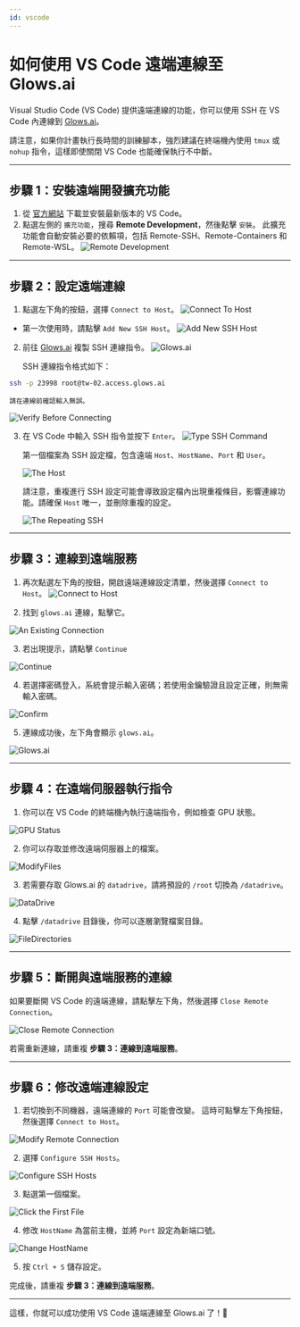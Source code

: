 ```yaml
---
id: vscode
---
```


# 如何使用 VS Code 遠端連線至 Glows.ai

Visual Studio Code (VS Code) 提供遠端連線的功能，你可以使用 SSH 在 VS Code 內連線到 [Glows.ai](https://glows.ai)。

請注意，如果你計畫執行長時間的訓練腳本，強烈建議在終端機內使用 `tmux` 或 `nohup` 指令，這樣即使關閉 VS Code 也能確保執行不中斷。

---

## **步驟 1：安裝遠端開發擴充功能**

1. 從 [官方網站](https://code.visualstudio.com/) 下載並安裝最新版本的 VS Code。
2. 點選左側的 `擴充功能`，搜尋 **Remote Development**，然後點擊 `安裝`。
  此擴充功能會自動安裝必要的依賴項，包括 Remote-SSH、Remote-Containers 和 Remote-WSL。
  ![Remote Development](../../../../tutorials-images/01.VSCode/01.RemoteDevelopment.png)

---

## **步驟 2：設定遠端連線**

1. 點選左下角的按鈕，選擇 `Connect to Host`。
![Connect To Host](../../../../tutorials-images/01.VSCode/02.Connect2Host.PNG)

- 第一次使用時，請點擊 `Add New SSH Host`。
![Add New SSH Host](../../../../tutorials-images/01.VSCode/03.AddNewSHHHost.PNG)

2. 前往 [Glows.ai](https://glows.ai) 複製 SSH 連線指令。
![Glows.ai](../../../../tutorials-images/01.VSCode/04.Glowsai.PNG)

    SSH 連線指令格式如下：

```bash
ssh -p 23998 root@tw-02.access.glows.ai
```

    請在連線前確認輸入無誤。
    
   ![Verify Before Connecting](../../../../tutorials-images/01.VSCode/05.VerifyBeforeConnecting.png)

3. 在 VS Code 中輸入 SSH 指令並按下 `Enter`。
![Type SSH Command](../../../../tutorials-images/01.VSCode/06.TypeSSHCommand.png)

    第一個檔案為 SSH 設定檔，包含遠端 `Host`、`HostName`、`Port` 和 `User`。
   
   ![The Host](../../../../tutorials-images/01.VSCode/07.TheHost.png)

    請注意，重複進行 SSH 設定可能會導致設定檔內出現重複條目，影響連線功能。請確保 `Host` 唯一，並刪除重複的設定。
   
    ![The Repeating SSH](../../../../tutorials-images/01.VSCode/08.TheRepeatingSSH.png)

---

## **步驟 3：連線到遠端服務**

1. 再次點選左下角的按鈕，開啟遠端連線設定清單，然後選擇 `Connect to Host`。
![Connect to Host](../../../../tutorials-images/01.VSCode/09.Connect2Host.png)

2. 找到 `glows.ai` 連線，點擊它。

![An Existing Connection](../../../../tutorials-images/01.VSCode/10.AnExistingConnection.png)

3. 若出現提示，請點擊 `Continue`
   
![Continue](../../../../tutorials-images/01.VSCode/11.Continue.png)

4. 若選擇密碼登入，系統會提示輸入密碼；若使用金鑰驗證且設定正確，則無需輸入密碼。

![Confirm](../../../../tutorials-images/01.VSCode/12.Confirm.png)

5. 連線成功後，左下角會顯示 `glows.ai`。

![Glows.ai](../../../../tutorials-images/01.VSCode/13.GLowsai.png)

---

## **步驟 4：在遠端伺服器執行指令**

1. 你可以在 VS Code 的終端機內執行遠端指令，例如檢查 GPU 狀態。
   
![GPU Status](../../../../tutorials-images/01.VSCode/14.GPUStatus.png)

2. 你可以存取並修改遠端伺服器上的檔案。
   
![ModifyFiles](../../../../tutorials-images/01.VSCode/15.ModifyFiles.png)

3. 若需要存取 Glows.ai 的 `datadrive`，請將預設的 `/root` 切換為 `/datadrive`。
   
![DataDrive](../../../../tutorials-images/01.VSCode/16.DataDrive.png)

4. 點擊 `/datadrive` 目錄後，你可以逐層瀏覽檔案目錄。

![FileDirectories](../../../../tutorials-images/01.VSCode/17.FileDirectories.png)

---

## **步驟 5：斷開與遠端服務的連線**

如果要斷開 VS Code 的遠端連線，請點擊左下角，然後選擇 `Close Remote Connection`。

![Close Remote Connection](../../../../tutorials-images/01.VSCode/18.CloseRemoteConnection.png)

若需重新連線，請重複 **步驟 3：連線到遠端服務**。

---

## **步驟 6：修改遠端連線設定**

1. 若切換到不同機器，遠端連線的 `Port` 可能會改變。
   這時可點擊左下角按鈕，然後選擇 `Connect to Host`。

![Modify Remote Connection](../../../../tutorials-images/01.VSCode/19.ModifyRemoteConnection.png)

2. 選擇 `Configure SSH Hosts`。
   
![Configure SSH Hosts](../../../../tutorials-images/01.VSCode/20.ConfigureSSHHosts.png)

3. 點選第一個檔案。

![Click the First File](../../../../tutorials-images/01.VSCode/21.TheFirstFile.png)

4. 修改 `HostName` 為當前主機，並將 `Port` 設定為新端口號。
   
![Change HostName](../../../../tutorials-images/01.VSCode/22.ChageHostName.png)

5. 按 `Ctrl + S` 儲存設定。

完成後，請重複 **步驟 3：連線到遠端服務**。

---

這樣，你就可以成功使用 VS Code 遠端連線至 Glows.ai 了！🎉
